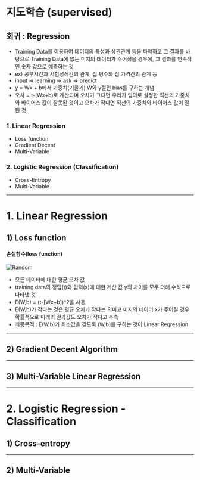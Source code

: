 # 지도학습 (supervised)
## 회귀 : Regression
- Training Data를 이용하여 데이터의 특성과 상관관계 등을 파악하고 그 결과를 바탕으로 
Training Data에 없는 미지의 데이터가 주어졌을 경우에, 그 결과를 연속적인 숫자 값으로 예측하는 것<br>
- ex) 공부시간과 시험성적간의 관계, 집 평수와 집 가격간의 관계 등 <br>
- input => learning => ask => predict
- y = Wx + b에서 가중치(기울기) W와 y절편 bias를 구하는 개념
- 오차 = t-(Wx+b)로 계산되며 오차가 크다면 우리가 임의로 설정한 직선의 가중치와 바이어스 값이 잘못된 것이고 오차가 작다면 직선의 가중치와 바이어스 값이 잘 된 것
### 1. Linear Regression
- Loss function
- Gradient Decent
- Multi-Variable
### 2. Logistic Regression (Classification)
- Cross-Entropy
- Multi-Variable
---
# 1. Linear Regression
## 1) Loss function
#### 손실함수(loss function)
![Random](lossfunction.png)
- 모든 데이터에 대한 평균 오차 값
- training data의 정답(t)와 입력(x)에 대한 계산 값 y의 차이를 모두 더해 수식으로 나타낸 것
- E(W,b) = (t-[Wx+b])^2을 사용
- E(W,b)가 작다는 것은 평균 오차가 작다는 의미고 미지의 데이터 x가 주어질 경우 확률적으로 미래의 결과값도 오차가 작다고 추측
- 최종목적 : E(W,b)가 최소값을 갖도록 (W,b)를 구하는 것이 Linear Regression
---
## 2) Gradient Decent Algorithm

---
## 3) Multi-Variable Linear Regression


---
# 2. Logistic Regression - Classification
## 1) Cross-entropy

---
## 2) Multi-Variable
